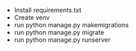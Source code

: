 - Install requirements.txt
- Create venv
- run python manage.py makemigrations
- run python manage.py migrate
- run python manage.py runserver
